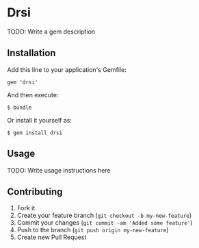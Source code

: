 # Drsi

TODO: Write a gem description

## Installation

Add this line to your application's Gemfile:

    gem 'drsi'

And then execute:

    $ bundle

Or install it yourself as:

    $ gem install drsi

## Usage

TODO: Write usage instructions here

## Contributing

1. Fork it
2. Create your feature branch (`git checkout -b my-new-feature`)
3. Commit your changes (`git commit -am 'Added some feature'`)
4. Push to the branch (`git push origin my-new-feature`)
5. Create new Pull Request
